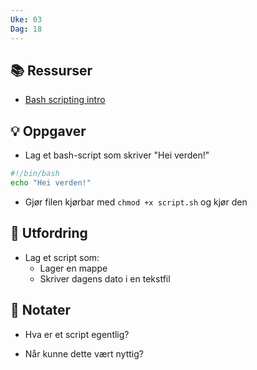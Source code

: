 ```yaml
---
Uke: 03
Dag: 18
---
```

## 📚 Ressurser
- [Bash scripting intro](https://www.freecodecamp.org/news/bash-scripting-tutorial/)

## 💡 Oppgaver
- Lag et bash-script som skriver "Hei verden!"
```bash
#!/bin/bash
echo "Hei verden!"
```
- Gjør filen kjørbar med `chmod +x script.sh` og kjør den

## 🧠 Utfordring

- Lag et script som:
    - Lager en mappe
    - Skriver dagens dato i en tekstfil

## 📝 Notater

- Hva er et script egentlig?
    
- Når kunne dette vært nyttig?
	